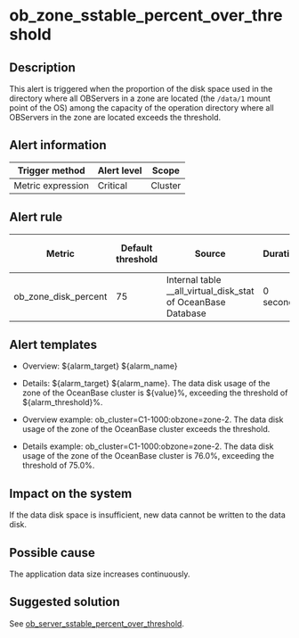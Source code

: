 ob_zone_sstable_percent_over_threshold
===========================================================



**Description**
------------------------------------

This alert is triggered when the proportion of the disk space used in the directory where all OBServers in a zone are located (the `/data/1` mount point of the OS) among the capacity of the operation directory where all OBServers in the zone are located exceeds the threshold.

**Alert information**
------------------------------------------



|  Trigger method   | Alert level |  Scope  |
|-------------------|-------------|---------|
| Metric expression | Critical    | Cluster |



**Alert rule**
-----------------------------------



|        Metric        | Default threshold |                            Source                            | Duration  | Detection cycle | Time before clearance |
|----------------------|-------------------|--------------------------------------------------------------|-----------|-----------------|-----------------------|
| ob_zone_disk_percent | 75                | Internal table __all_virtual_disk_stat of OceanBase Database | 0 seconds | 60 seconds      | 5 minutes             |



**Alert templates**
----------------------------------------

* Overview: \${alarm_target} ${alarm_name}



* Details: \${alarm_target} \${alarm_name}. The data disk usage of the zone of the OceanBase cluster is \${value}%, exceeding the threshold of ${alarm_threshold}%.



* Overview example: ob_cluster=C1-1000:obzone=zone-2. The data disk usage of the zone of the OceanBase cluster exceeds the threshold.



* Details example: ob_cluster=C1-1000:obzone=zone-2. The data disk usage of the zone of the OceanBase cluster is 76.0%, exceeding the threshold of 75.0%.






**Impact on the system**
---------------------------------------------

If the data disk space is insufficient, new data cannot be written to the data disk.

**Possible cause**
---------------------------------------

The application data size increases continuously.

Suggested solution
---------------------------------------

See [ob_server_sstable_percent_over_threshold](../2.ob-alert/27.ob_server_sstable_percent_over_threshold-the-data-disk-usage-of-the-ob-server-exceeds.md).
